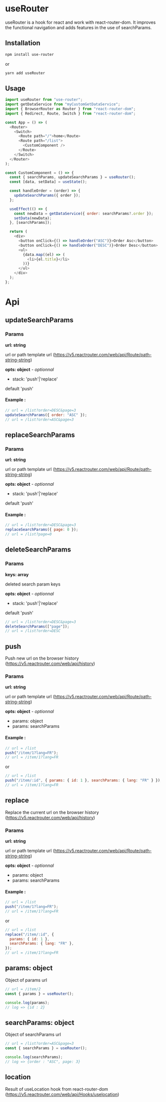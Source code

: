 # useRouter

useRouter is a hook for react and work with react-router-dom. It improves the functional navigation and adds features in the use of searchParams.

## Installation

```bash
npm install use-router
```

or

```bash
yarn add useRouter
```

## Usage

```javascript
import useRouter from "use-router";
import getDataService from "myCustomGetDataService";
import { BrowserRouter as Router } from "react-router-dom";
import { Redirect, Route, Switch } from "react-router-dom";

const App = () => (
  <Router>
    <Switch>
      <Route path="/">home</Route>
      <Route path="/list">
        <CustomComponent />
      </Route>
    </Switch>
  </Router>
);

const CustomComponent = () => {
  const { searchParams, updateSearchParams } = useRouter();
  const [data, setData] = useState();

  const handleOrder = (order) => {
    updateSearchParams({ order });
  };

  useEffect(() => {
    const newData = getDataService({ order: searchParams?.order });
    setData(newData);
  }, [searchParams]);

  return (
    <div>
      <button onClick={() => handleOrder("ASC")}>Order Asc</button>
      <button onClick={() => handleOrder("DESC")}>Order Desc</button>
      <ul>
        {data.map((el) => (
          <li>{el.title}</li>
        ))}
      </ul>
    </div>
  );
};
```

# Api

## updateSearchParams

### Params

**url: string**

url or path template url (https://v5.reactrouter.com/web/api/Route/path-string-string)

**opts: object** - _optionnal_

- stack: 'push'|'replace'

default 'push'

#### Example :

```js
// url = /list?order=DESC&page=3
updateSearchParams({ order: "ASC" });
// url = /list?order=ASC&page=3
```

## replaceSearchParams

### Params

**url: string**

url or path template url (https://v5.reactrouter.com/web/api/Route/path-string-string)

**opts: object** - _optionnal_

- stack: 'push'|'replace'

default 'push'

#### Example :

```js
// url = /list?order=DESC&page=3
replaceSearchParams({ page: 0 });
// url = /list?page=0
```

## deleteSearchParams

### Params

**keys: array**

deleted search param keys

**opts: object** - _optionnal_

- stack: 'push'|'replace'

default 'push'

```js
// url = /list?order=DESC&page=3
deleteSearchParams(["page"]);
// url = /list?order=DESC
```

## push

Push new url on the browser history (https://v5.reactrouter.com/web/api/history)

### Params

**url: string**

url or path template url (https://v5.reactrouter.com/web/api/Route/path-string-string)

**opts: object** - _optionnal_

- params: object
- params: searchParams

#### Example :

```js
// url = /list
push("/item/1?lang=FR");
// url = /item/1?lang=FR
```

or

```js
// url = /list
push("/item/:id", { params: { id: 1 }, searchParams: { lang: "FR" } });
// url = /item/1?lang=FR
```

## replace

Replace the current url on the browser history (https://v5.reactrouter.com/web/api/history)

### Params

**url: string**

url or path template url (https://v5.reactrouter.com/web/api/Route/path-string-string)

**opts: object** - _optionnal_

- params: object
- params: searchParams

#### Example :

```js
// url = /list
push("/item/1?lang=FR");
// url = /item/1?lang=FR
```

or

```js
// url = /list
replace("/item/:id", {
  params: { id: 1 },
  searchParams: { lang: "FR" },
});
// url = /item/1?lang=FR
```

## params: object

Object of params url

```js
// url = /item/2
const { params } = useRouter();

console.log(params);
// log => {id : 2}
```

## searchParams: object

Object of searchParams url

```js
// url = /list?order=ASC&page=3
const { searchParams } = useRouter();

console.log(searchParams);
// log => {order : "ASC", page: 3}
```

## location

Result of useLocation hook from react-router-dom (https://v5.reactrouter.com/web/api/Hooks/uselocation)
